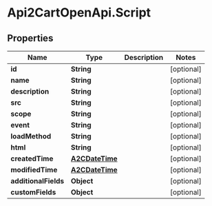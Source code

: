 # Api2CartOpenApi.Script

## Properties

Name | Type | Description | Notes
------------ | ------------- | ------------- | -------------
**id** | **String** |  | [optional] 
**name** | **String** |  | [optional] 
**description** | **String** |  | [optional] 
**src** | **String** |  | [optional] 
**scope** | **String** |  | [optional] 
**event** | **String** |  | [optional] 
**loadMethod** | **String** |  | [optional] 
**html** | **String** |  | [optional] 
**createdTime** | [**A2CDateTime**](A2CDateTime.md) |  | [optional] 
**modifiedTime** | [**A2CDateTime**](A2CDateTime.md) |  | [optional] 
**additionalFields** | **Object** |  | [optional] 
**customFields** | **Object** |  | [optional] 


